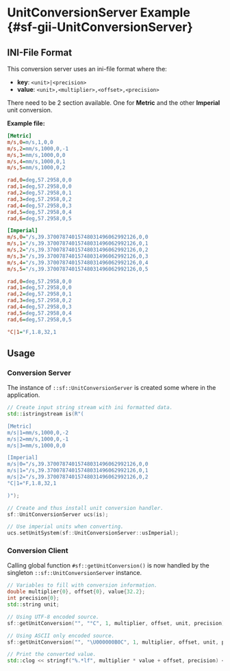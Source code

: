 # UnitConversionServer Example {#sf-gii-UnitConversionServer}

## INI-File Format

This conversion server uses an ini-file format where the:
* **key**: `<unit>|<precision>`
* **value**: `<unit>,<multiplier>,<offset>,<precision>`

There need to be 2 section available. One for **Metric** and the other **Imperial** unit conversion. 

**Example file:**

```ini
[Metric]
m/s,0=m/s,1,0,0
m/s,2=mm/s,1000,0,-1
m/s,3=mm/s,1000,0,0
m/s,4=mm/s,1000,0,1
m/s,5=mm/s,1000,0,2

rad,0=deg,57.2958,0,0
rad,1=deg,57.2958,0,0
rad,2=deg,57.2958,0,1
rad,3=deg,57.2958,0,2
rad,4=deg,57.2958,0,3
rad,5=deg,57.2958,0,4
rad,6=deg,57.2958,0,5

[Imperial]
m/s,0="/s,39.37007874015748031496062992126,0,0
m/s,1="/s,39.37007874015748031496062992126,0,1
m/s,2="/s,39.37007874015748031496062992126,0,2
m/s,3="/s,39.37007874015748031496062992126,0,3
m/s,4="/s,39.37007874015748031496062992126,0,4
m/s,5="/s,39.37007874015748031496062992126,0,5

rad,0=deg,57.2958,0,0
rad,1=deg,57.2958,0,0
rad,2=deg,57.2958,0,1
rad,3=deg,57.2958,0,2
rad,4=deg,57.2958,0,3
rad,5=deg,57.2958,0,4
rad,6=deg,57.2958,0,5

°C|1=°F,1.8,32,1
```

## Usage


### Conversion Server

The instance of `::sf::UnitConversionServer` is created some where in the application. 

```c++
// Create input string stream with ini formatted data.
std::istringstream is(R"(

[Metric]
m/s|1=mm/s,1000,0,-2
m/s|2=mm/s,1000,0,-1
m/s|3=mm/s,1000,0,0

[Imperial]
m/s|0="/s,39.37007874015748031496062992126,0,0
m/s|1="/s,39.37007874015748031496062992126,0,1
m/s|2="/s,39.37007874015748031496062992126,0,2
°C|1=°F,1.8,32,1

)");

// Create and thus install unit conversion handler. 
sf::UnitConversionServer ucs(is);

// Use imperial units when converting.
ucs.setUnitSystem(sf::UnitConversionServer::usImperial);
```

### Conversion Client

Calling global function `#sf::getUnitConversion()` is now handled by the singleton `::sf::UnitConversionServer` instance.   
```c++
// Variables to fill with conversion information.
double multiplier{0}, offset{0}, value{32.2};
int precision{0};
std::string unit;

// Using UTF-8 encoded source.
sf::getUnitConversion("", "°C", 1, multiplier, offset, unit, precision);

// Using ASCII only encoded source.
sf::getUnitConversion("", "\U000000B0C", 1, multiplier, offset, unit, precision);

// Print the converted value.
std::clog << stringf("%.*lf", multiplier * value + offset, precision) << std::endl;
```


